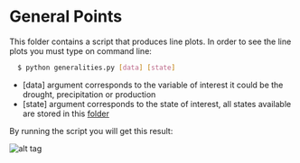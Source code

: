 # General Points

This folder contains a script that produces line plots.
In order to see the line plots you must type on command line:

```sh
  $ python generalities.py [data] [state]
  ```

  - [data] argument corresponds to the variable of interest it could be the drought, precipitation or production
  - [state] argument corresponds to the state of interest, all states available are stored in this [folder][folder]


By running the script you will get this result:

![alt tag](https://github.com/sergiocastellanos/switch_mexico_data/blob/master/Hydro/plots/chiapasNG.png)



[folder]: <https://github.com/sergiocastellanos/switch_mexico_data/tree/master/Hydro/Data/Production-Drought-Precipitation>
